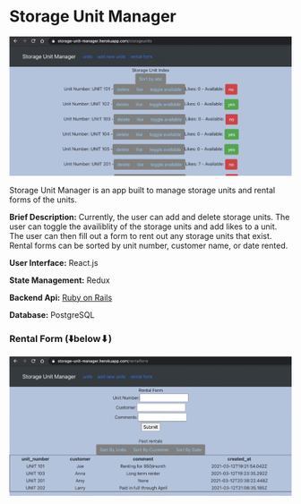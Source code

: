 # Storage Unit Manager

<p align="center"><img src="https://github.com/blee2125/storage-rental-react-app/blob/main/rental%20units.png"></p>

Storage Unit Manager is an app built to manage storage units and rental forms of the units.

**Brief Description:** Currently, the user can add and delete storage units. The user can toggle the availiblity of the storage units and add likes to a unit. The user can then fill out a form to rent out any storage units that exist. Rental forms can be sorted by unit number, customer name, or date rented.

**User Interface:** React.js

**State Management:** Redux

**Backend Api:** [Ruby on Rails](https://github.com/blee2125/storage-rental-backend)

**Database:** PostgreSQL

### Rental Form (⬇️below⬇)

<p align="center"><img src="https://github.com/blee2125/storage-rental-react-app/blob/main/rental%20form.png"></p>
